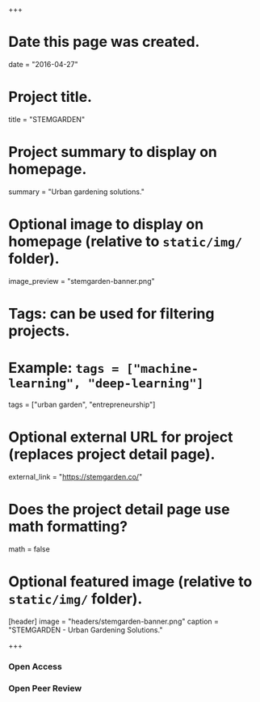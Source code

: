 +++
# Date this page was created.
date = "2016-04-27"

# Project title.
title = "STEMGARDEN"

# Project summary to display on homepage.
summary = "Urban gardening solutions."

# Optional image to display on homepage (relative to `static/img/` folder).
image_preview = "stemgarden-banner.png"

# Tags: can be used for filtering projects.
# Example: `tags = ["machine-learning", "deep-learning"]`
tags = ["urban garden", "entrepreneurship"]

# Optional external URL for project (replaces project detail page).
external_link = "https://stemgarden.co/" 

# Does the project detail page use math formatting?
math = false

# Optional featured image (relative to `static/img/` folder).   

[header]
image = "headers/stemgarden-banner.png"
caption = "STEMGARDEN - Urban Gardening Solutions."

+++

### Open Access

### Open Peer Review



